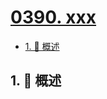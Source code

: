 # [0390. xxx](https://github.com/Tdahuyou/TNotes.leetcode/tree/main/notes/0390.%20xxx)

<!-- region:toc -->

- [1. 📝 概述](#1--概述)

<!-- endregion:toc -->

## 1. 📝 概述
